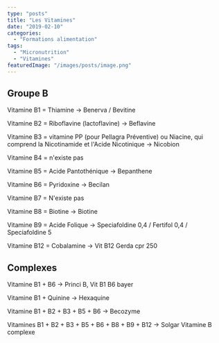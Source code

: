 ```yaml
---
type: "posts"
title: "Les Vitamines"
date: "2019-02-10"
categories:
  - "Formations alimentation"
tags:
  - "Micronutrition"
  - "Vitamines"
featuredImage: "/images/posts/image.png"
---
```


## Groupe B

Vitamine B1 = Thiamine → Benerva / Bevitine

Vitamine B2 = Riboflavine (lactoflavine) → Beflavine

Vitamine B3 = vitamine PP (pour Pellagra Préventive) ou Niacine, qui comprend la Nicotinamide et l'Acide Nicotinique → Nicobion

Vitamine B4 = n'existe pas

Vitamine B5 = Acide Pantothénique → Bepanthene

Vitamine B6 = Pyridoxine → Becilan

Vitamine B7 = N'existe pas

Vitamine B8 = Biotine → Biotine

Vitamine B9 = Acide Folique → Speciafoldine 0,4 / Fertifol 0,4 / Speciafoldine 5

Vitamine B12 = Cobalamine → Vit B12 Gerda cpr 250

## Complexes

Vitamine B1 + B6 → Princi B, Vit B1 B6 bayer

Vitamine B1 + Quinine → Hexaquine

Vitamine B1 + B2 + B3 + B5 + B6 → Becozyme

Vitamines B1 + B2 + B3 + B5 + B6 + B8 + B9 + B12 → Solgar Vitamine B complexe
